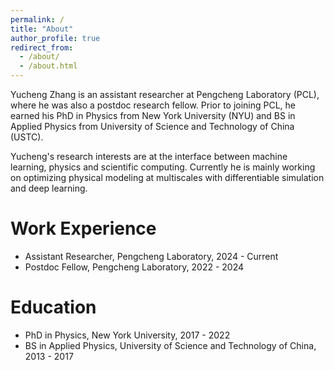 ```yaml
---
permalink: /
title: "About"
author_profile: true
redirect_from: 
  - /about/
  - /about.html
---
```


Yucheng Zhang is an assistant researcher at Pengcheng Laboratory (PCL),
where he was also a postdoc research fellow.
Prior to joining PCL, he earned his PhD in Physics from New York University (NYU)
and BS in Applied Physics from University of Science and Technology of China (USTC).

Yucheng's research interests are at the interface between machine learning, physics and scientific computing.
Currently he is mainly working on optimizing physical modeling at multiscales with differentiable simulation and deep learning.


Work Experience
=====
* Assistant Researcher, Pengcheng Laboratory, 2024 - Current
* Postdoc Fellow, Pengcheng Laboratory, 2022 - 2024


Education
=====
* PhD in Physics, New York University, 2017 - 2022
* BS in Applied Physics, University of Science and Technology of China, 2013 - 2017
